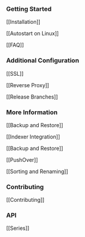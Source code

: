 ### Getting Started ###
[[Installation]]

[[Autostart on Linux]]

[[FAQ]]

### Additional Configuration ###
[[SSL]]

[[Reverse Proxy]]

[[Release Branches]]

### More Information ###
[[Backup and Restore]]

[[Indexer Integration]]

[[Backup and Restore]]

[[PushOver]]

[[Sorting and Renaming]]

### Contributing ###

[[Contributing]]

### API ###

[[Series]]